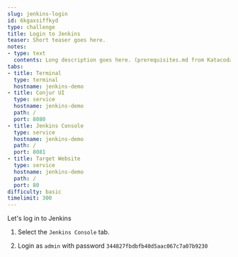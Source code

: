 ```yaml
---
slug: jenkins-login
id: 6kgaxsiffkyd
type: challenge
title: Login to Jenkins
teaser: Short teaser goes here.
notes:
- type: text
  contents: Long description goes here. (prerequisites.md from Katacoda)
tabs:
- title: Terminal
  type: terminal
  hostname: jenkins-demo
- title: Conjur UI
  type: service
  hostname: jenkins-demo
  path: /
  port: 8080
- title: Jenkins Console
  type: service
  hostname: jenkins-demo
  path: /
  port: 8081
- title: Target Website
  type: service
  hostname: jenkins-demo
  path: /
  port: 80
difficulty: basic
timelimit: 300
---
```

Let's log in to Jenkins

1. Select the `Jenkins Console` tab.

2. Login as `admin` with password `344827fbdbfb40d5aac067c7a07b9230`